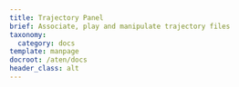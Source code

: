 ```yaml
---
title: Trajectory Panel
brief: Associate, play and manipulate trajectory files
taxonomy:
  category: docs
template: manpage
docroot: /aten/docs
header_class: alt
---
```


